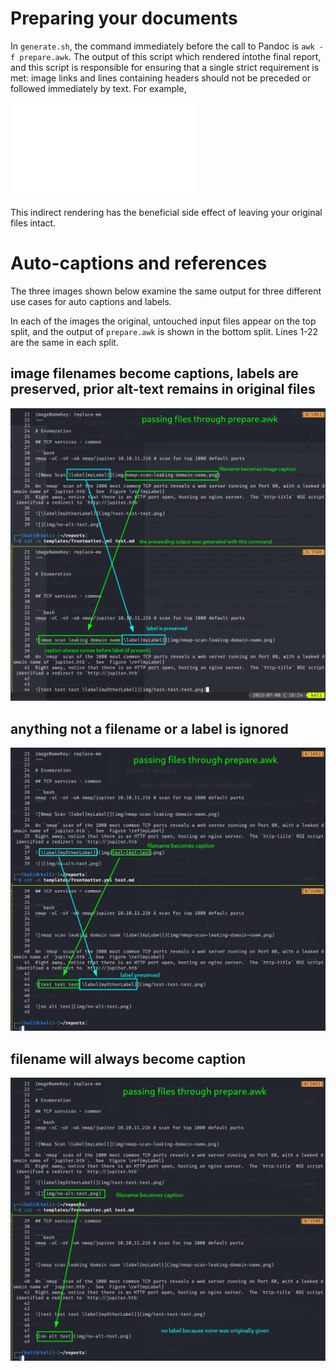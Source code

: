 # Preparing your documents
In `generate.sh`, the command immediately before the call to Pandoc is `awk -f prepare.awk`.  The output of this script which rendered intothe final report, and this script is responsible for ensuring that a single strict requirement is met: image links and lines containing headers should not be preceded or followed immediately by text. For example,

![links and headers example](links%20and%20headers%20example.md)

This indirect rendering has the beneficial side effect of leaving your original files intact.

# Auto-captions and references
The three images shown below examine the same output for three different use cases for auto captions and labels.

In each of the images the original, untouched input files appear on the top split, and the output of `prepare.awk` is shown in the bottom split.  Lines 1-22 are the same in each split.

## image filenames become captions, labels are preserved, prior alt-text remains in original files
![](img/filename-to-caption-preserving-label.png)


## anything not a filename or a label is ignored

![](img/filename-to-caption-preserve-label.png)

## filename will always become caption
![](img/filename-to-caption-no-label.png)